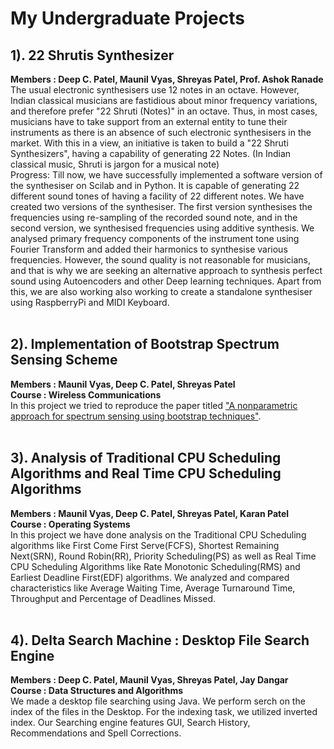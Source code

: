 # My Undergraduate Projects

## 1). 22 Shrutis Synthesizer
**Members : Deep C. Patel, Maunil Vyas, Shreyas Patel, Prof. Ashok Ranade**<br>
The usual electronic synthesisers use 12 notes in an octave. However, Indian classical musicians are fastidious about minor frequency variations, and therefore prefer  "22 Shruti (Notes)" in an octave. Thus, in most cases, musicians have to take support from an external entity to tune their instruments as there is an absence of such electronic synthesisers in the market. With this in a view, an initiative is taken to build a "22 Shruti Synthesizers", having a capability of generating 22 Notes. 
(In Indian classical music, Shruti is jargon for a musical note)
<br>
Progress: Till now, we have successfully implemented a software version of the synthesiser on Scilab and in Python. It is capable of generating 22 different sound tones of having a facility of 22 different notes.  We have created two versions of the synthesiser. The first version synthesises the frequencies using re-sampling of the recorded sound note, and in the second version, we synthesised frequencies using additive synthesis. We analysed primary frequency components of the instrument tone using Fourier Transform and added their harmonics to synthesise various frequencies. 
However, the sound quality is not reasonable for musicians, and that is why we are seeking an alternative approach to synthesis perfect sound using Autoencoders and other Deep learning techniques. Apart from this, we are also working also working to create a standalone synthesiser using RaspberryPi and MIDI Keyboard.
<br><br>
## 2). Implementation of Bootstrap Spectrum Sensing Scheme
**Members : Maunil Vyas, Deep C. Patel, Shreyas Patel**<br>
**Course : Wireless Communications**<br>
In this project we tried to reproduce the paper titled ["A nonparametric approach for spectrum sensing using bootstrap techniques"](http://ieeexplore.ieee.org/document/7036915/).
<br><br>
## 3). Analysis of Traditional CPU Scheduling Algorithms and Real Time CPU Scheduling Algorithms
**Members : Maunil Vyas, Deep C. Patel, Shreyas Patel, Karan Patel**<br>
**Course : Operating Systems**<br>
In this project we have done analysis on the Traditional CPU Scheduling algorithms like First Come First Serve(FCFS), Shortest
Remaining Next(SRN), Round Robin(RR), Priority Scheduling(PS) as well as Real Time CPU Scheduling Algorithms like Rate Monotonic Scheduling(RMS) and Earliest Deadline First(EDF) algorithms. We analyzed and compared characteristics like Average Waiting Time, Average Turnaround Time, Throughput and Percentage of Deadlines Missed.
<br><br>
## 4). Delta Search Machine : Desktop File Search Engine
**Members : Deep C. Patel, Maunil Vyas, Shreyas Patel, Jay Dangar**<br>
**Course : Data Structures and Algorithms**<br>
We made a desktop file searching using Java. We perform serch on the index of the files in the Desktop. For the indexing task, we utilized inverted index. Our Searching engine features GUI, Search History, Recommendations and Spell Corrections.
<br><br>
